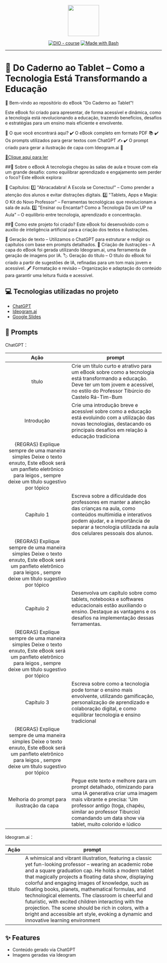 <p align="center">
    <img width="100" src=".github/assets/banner.png">
</p>


<p align="center">
<a href="https://dio.me/"><img src="https://img.shields.io/badge/DIO-Course-28DA77?logo=youtube" alt="DIO - course"></a>
<a href="https://www.gnu.org/software/bash/" title="Go to Bash homepage"><img src="https://img.shields.io/badge/Prompt-Project-blue?logo=gnu-bash&amp;logoColor=white" alt="Made with Bash"></a></p>

-------


# 📖 Do Caderno ao Tablet – Como a Tecnologia Está Transformando a Educação


🎉 Bem-vindo ao repositório do eBook "Do Caderno ao Tablet"!

Este eBook foi criado para apresentar, de forma acessível e dinâmica, como a tecnologia está revolucionando a educação, trazendo benefícios, desafios e estratégias para um ensino mais eficiente e envolvente.

📌 O que você encontrará aqui?
✔️ O eBook completo em formato PDF 📚
✔️ Os prompts utilizados para gerar textos com ChatGPT ✍️
✔️ O prompt criado para gerar a ilustração de capa com Ideogram.ai 🎨

<a href="https://github.com/Camilaguedes1977/prompts-recipe-to-create-a-ebook/blob/main/output/ebook%20-%20Do%20Caderno%20ao%20Tablet.pdf" title="View PDF now"> 📕Clique aqui para ler</a>

##📜 Sobre o eBook
A tecnologia chegou às salas de aula e trouxe com ela um grande desafio: como equilibrar aprendizado e engajamento sem perder o foco? Este eBook explora:

📖 Capítulos:
1️⃣ "Abracadabra! A Escola se Conectou!" – Como prender a atenção dos alunos e evitar distrações digitais.
2️⃣ "Tablets, Apps e Magia: O Kit do Novo Professor" – Ferramentas tecnológicas que revolucionam a sala de aula.
3️⃣ "Ensinar ou Encantar? Como a Tecnologia Dá um UP na Aula" – O equilíbrio entre tecnologia, aprendizado e concentração.

##🚀 Como este projeto foi criado?
Este eBook foi desenvolvido com o auxílio de inteligência artificial para a criação dos textos e ilustrações.

📝 Geração de texto – Utilizamos o ChatGPT para estruturar e redigir os capítulos com base em prompts detalhados.
🎨 Criação de ilustrações – A capa do eBook foi gerada utilizando Ideogram.ai, uma ferramenta de geração de imagens por IA.
🏷️ Geração do título – O título do eBook foi criado a partir de sugestões de IA, refinadas para um tom mais jovem e acessível.
🖋 Formatação e revisão – Organização e adaptação do conteúdo para garantir uma leitura fluida e acessível.

## 💻 Tecnologias utilizadas no projeto

- [ChatGPT](https://chat.openai.com/) 
- [Ideogram.ai](https://ideogram.ai/)
- [Google Slides](https://workspace.google.com/products/slides/)

## 🧠 Prompts


ChatGPT：

|   Ação   | prompt                                                                                                                                                                                                                                                                         |
| :------: | ------------------------------------------------------------------------------------------------------------------------------------------------------------------------------------------------------------------------------------------------------------------------------ |
|  título  | Crie um título curto e atrativo para um eBook sobre como a tecnologia está transformando a educação. Deve ter um tom jovem e acessível, no estilo do Professor Tibúrcio do Castelo Rá-Tim-Bum                                                |
| Introdução | Crie uma introdução breve e acessível sobre como a educação está evoluindo com a utilização das novas tecnologias, destacando os principais desafios em relação à educação tradiciona 
{REGRAS} Explique sempre de uma maneira simples Deixe o texto enxuto, Este eBook será um panfleto eletrônico para leigos , sempre deixe um título sugestivo por tópico |
| Capítulo 1 | Escreva sobre a dificuldade dos professores em manter a atenção das crianças na aula, como conteúdos multimídia e interativos podem ajudar, e a importância de separar a tecnologia utilizada na aula dos celulares pessoais dos alunos. 
{REGRAS} Explique sempre de uma maneira simples Deixe o texto enxuto, Este eBook será um panfleto eletrônico para leigos , sempre deixe um título sugestivo por tópico |
| Capítulo 2 | Desenvolva um capítulo sobre como tablets, notebooks e softwares educacionais estão auxiliando o ensino. Destaque as vantagens e os desafios na implementação dessas ferramentas.
{REGRAS} Explique sempre de uma maneira simples Deixe o texto enxuto, Este eBook será um panfleto eletrônico para leigos , sempre deixe um título sugestivo por tópico |
| Capítulo 3 | Escreva sobre como a tecnologia pode tornar o ensino mais envolvente, utilizando gamificação, personalização de aprendizado e colaboração digital, e como equilibrar tecnologia e ensino tradicional
{REGRAS} Explique sempre de uma maneira simples Deixe o texto enxuto, Este eBook será um panfleto eletrônico para leigos , sempre deixe um título sugestivo por tópico |
| Melhoria do prompt para ilustração da capa | Pegue este texto e melhore para um prompt detalhado, otimizando para uma IA generativa criar uma imagem mais vibrante e precisa: 'Um professor antigo (toga, chapéu, similar ao professor Tiburcio) comandando um data show via tablet, muito colorido e lúdico


Ideogram.ai：

|  Ação  | prompt                                                                                 |
| :----: | -------------------------------------------------------------------------------------- |
| título | A whimsical and vibrant illustration, featuring a classic yet fun-looking professor – wearing an academic robe and a square graduation cap. He holds a modern tablet that magically projects a floating data show, displaying colorful and engaging images of knowledge, such as floating books, planets, mathematical formulas, and technological elements. The classroom is cheerful and futuristic, with excited children interacting with the projection. The scene should be rich in colors, with a bright and accessible art style, evoking a dynamic and innovative learning environment |

## ✨ Features

- Conteúdo gerado via ChatGPT
- Imagens geradas via Ideogram
